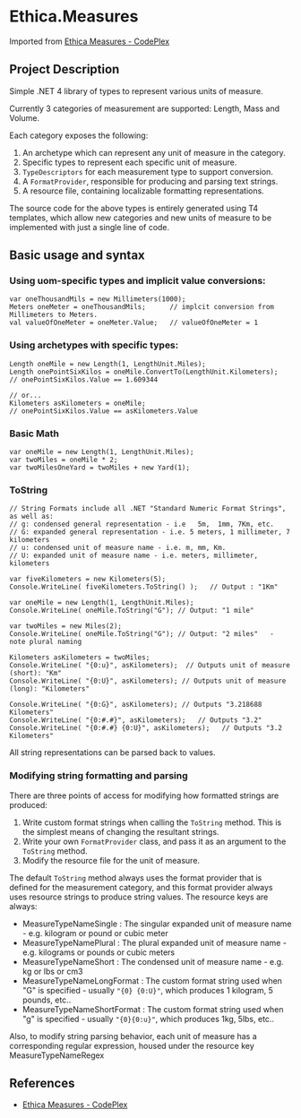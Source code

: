 # Ethica.Measures #
Imported from [Ethica Measures - CodePlex](http://measures.codeplex.com/ "Ethica Measures - CodePlex")

## Project Description ##

Simple .NET 4 library of types to represent various units of measure. 

Currently 3 categories of measurement are supported: Length, Mass and Volume.

Each category exposes the following:

1. An archetype which can represent any unit of measure in the category.
1. Specific types to represent each specific unit of measure.
1. `TypeDescriptors` for each measurement type to support conversion.
1. A `FormatProvider`, responsible for producing and parsing text strings.
1. A resource file, containing localizable formatting representations.

The source code for the above types is entirely generated using T4 templates, which allow new categories and new units of measure to be implemented with just a single line of code.

## Basic usage and syntax ##

### Using uom-specific types and implicit value conversions: ###
    var oneThousandMils = new Millimeters(1000);
    Meters oneMeter = oneThousandMils;  	// implcit conversion from Millimeters to Meters.
    val valueOfOneMeter = oneMeter.Value;   // valueOfOneMeter = 1
    
### Using archetypes with specific types: ###
    Length oneMile = new Length(1, LengthUnit.Miles);
    Length onePointSixKilos = oneMile.ConvertTo(LengthUnit.Kilometers);  
    // onePointSixKilos.Value == 1.609344
    
    // or...
    Kilometers asKilometers = oneMile;  
    // onePointSixKilos.Value == asKilometers.Value
    
### Basic Math ###
    var oneMile = new Length(1, LengthUnit.Miles);
    var twoMiles = oneMile * 2;
    var twoMilesOneYard = twoMiles + new Yard(1);

### ToString
    // String Formats include all .NET "Standard Numeric Format Strings", as well as:
    // g: condensed general representation - i.e   5m,  1mm, 7Km, etc.
    // G: expanded general representation - i.e. 5 meters, 1 millimeter, 7 kilometers
    // u: condensed unit of measure name - i.e. m, mm, Km.
    // U: expanded unit of measure name - i.e. meters, millimeter, kilometers
    
    var fiveKilometers = new Kilometers(5);
    Console.WriteLine( fiveKilometers.ToString() );   // Output : "1Km"
    
    var oneMile = new Length(1, LengthUnit.Miles);
    Console.WriteLine( oneMile.ToString("G"); // Output: "1 mile"
    
    var twoMiles = new Miles(2);
    Console.WriteLine( oneMile.ToString("G"); // Output: "2 miles"   - note plural naming
    
    Kilometers asKilometers = twoMiles;
    Console.WriteLine( "{0:u}", asKilometers);  // Outputs unit of measure (short): "Km"
    Console.WriteLine( "{0:U}", asKilometers); // Outputs unit of measure (long): "Kilometers"
    
    Console.WriteLine( "{0:G}", asKilometers); // Outputs "3.218688 Kilometers"
    Console.WriteLine( "{0:#.#}", asKilometers);   // Outputs "3.2"
    Console.WriteLine( "{0:#.#} {0:U}", asKilometers);   // Outputs "3.2 Kilometers"
    

All string representations can be parsed back to values.

### Modifying string formatting and parsing ###

There are three points of access for modifying how formatted strings are produced:

1. Write custom format strings when calling the `ToString` method. This is the simplest means of changing the resultant strings.
1. Write your own `FormatProvider` class, and pass it as an argument to the `ToString` method.
1. Modify the resource file for the unit of measure.

The default `ToString` method always uses the format provider that is defined for the measurement category, and this format provider always uses resource strings to produce string values. The resource keys are always:

 * MeasureTypeNameSingle : The singular expanded unit of measure name - e.g. kilogram or pound or cubic meter
 * MeasureTypeNamePlural : The plural expanded unit of measure name - e.g. kilograms or pounds or cubic meters
 * MeasureTypeNameShort : The condensed unit of measure name - e.g. kg or lbs or cm3
 * MeasureTypeNameLongFormat : The custom format string used when "G" is specified - usually `"{0} {0:U}"`, which produces 1 kilogram, 5 pounds, etc..
 * MeasureTypeNameShortFormat : The custom format string used when "g" is specified - usually `"{0}{0:u}"`, which produces 1kg, 5lbs, etc..

Also, to modify string parsing behavior, each unit of measure has a corresponding regular expression, housed under the resource key MeasureTypeNameRegex

## References ##
 - [Ethica Measures - CodePlex](http://measures.codeplex.com/ "Ethica Measures - CodePlex")

